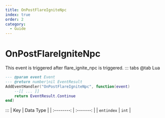 ```yaml
---
title: OnPostFlareIgniteNpc
index: true
order: 2
category:
  - Guide
---
```


# OnPostFlareIgniteNpc
This event is triggered after flare_ignite_npc is triggered.
::: tabs
@tab Lua
```lua
--- @param event Event
--- @return number|nil EventResult
AddEventHandler("OnPostFlareIgniteNpc", function(event)
    --[[ ... ]]
    return EventResult.Continue
end)
```

:::
|     Key    | Data Type |
| :--------: | :-------: |
| `entindex` |   `int`   |